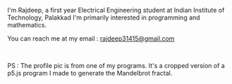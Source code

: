 I'm Rajdeep, a first year Electrical Engineering student at Indian Institute of Technology, Palakkad
I'm primarily interested in programming and mathematics.

You can reach me at my email : rajdeep31415@gmail.com

<br>

PS : The profile pic is from one of my programs. It's a cropped version of a p5.js program I made to generate the Mandelbrot fractal.
